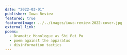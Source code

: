 ```yaml
---
date: "2022-03-01"
publisher: Iowa Review
featured: true
featuredImage: ../../images/iowa-review-2022-cover.jpg
external_link: 
poems: 
  - Dramatic Monologue as Shi Pei Pu
  - poem against the apparatus
  - disinformation tactics
---
```

